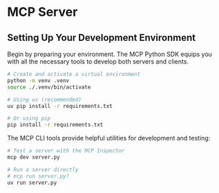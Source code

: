 # MCP Server

## Setting Up Your Development Environment

Begin by preparing your environment. The MCP Python SDK equips you with all the necessary tools to develop both servers and clients.

```bash
# Create and activate a virtual environment
python -m venv .venv
source ./.venv/bin/activate

# Using uv (recommended)
uv pip install -r requirements.txt

# Or using pip
pip install -r requirements.txt
```

The MCP CLI tools provide helpful utilities for development and testing:

```bash
# Test a server with the MCP Inspector
mcp dev server.py

# Run a server directly
# mcp run server.py?
uv run server.py
```